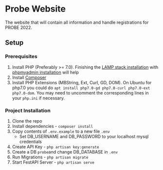 # Probe Website

The website that will contain all information and handle registrations for PROBE 2022. 

## Setup

### Prerequisites

1. Install PHP (Preferably >= 7.0). Finishing the [LAMP stack installation](https://www.digitalocean.com/community/tutorials/how-to-install-linux-apache-mysql-php-lamp-stack-ubuntu-18-04) with [phpmyadmin installation](https://www.digitalocean.com/community/tutorials/how-to-install-and-secure-phpmyadmin-on-ubuntu-16-04) will help
2. Install [Composer](https://getcomposer.org/download/)
3. Install PHP Extensions (MBString, Ext, Curl, GD, DOM). On Ubuntu for php7.0 you could do ```apt install php7.0-gd php7.0-curl php7.0-ext php7.0-dom```. You may need to uncomment the corresponding lines in your `php.ini` if necessary.

### Project Installation

1. Clone the repo
2. Install dependencies - `composer install`
3. Copy contents of `.env.example` to a new file `.env`
    * Set DB_USERNAME and DB_PASSWORD to your localhost mysql credentials
4. Create API Key - `php artisan key:generate`
5. Create a DB `probe`and change DB_DATABASE in `.env`
6. Run Migrations - `php artisan migrate`
7. Start FestAPI Server - `php artisan serve`
